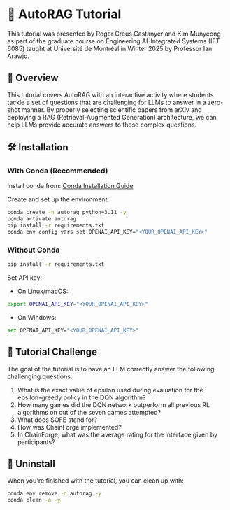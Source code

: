 # 🤖 AutoRAG Tutorial

This tutorial was presented by Roger Creus Castanyer and Kim Munyeong as part of the graduate course on Engineering AI-Integrated Systems (IFT 6085) taught at Université de Montréal in Winter 2025 by Professor Ian Arawjo.

## 📝 Overview

This tutorial covers AutoRAG with an interactive activity where students tackle a set of questions that are challenging for LLMs to answer in a zero-shot manner. By properly selecting scientific papers from arXiv and deploying a RAG (Retrieval-Augmented Generation) architecture, we can help LLMs provide accurate answers to these complex questions.

## 🛠️ Installation

### With Conda (Recommended)

Install conda from: [Conda Installation Guide](https://docs.conda.io/projects/conda/en/latest/user-guide/install/index.html#regular-installation)

Create and set up the environment:

```bash
conda create -n autorag python=3.11 -y
conda activate autorag
pip install -r requirements.txt
conda env config vars set OPENAI_API_KEY="<YOUR_OPENAI_API_KEY>"
```

### Without Conda

```bash
pip install -r requirements.txt
```

Set API key:

- On Linux/macOS:
```bash
export OPENAI_API_KEY="<YOUR_OPENAI_API_KEY>"
```
- On Windows:
```bash
set OPENAI_API_KEY="<YOUR_OPENAI_API_KEY>"
```

## 🎯 Tutorial Challenge
The goal of the tutorial is to have an LLM correctly answer the following challenging questions:

1. What is the exact value of epsilon used during evaluation for the epsilon-greedy policy in the DQN algorithm?
2. How many games did the DQN network outperform all previous RL algorithms on out of the seven games attempted?
3. What does SOFE stand for?
4. How was ChainForge implemented?
5. In ChainForge, what was the average rating for the interface given by participants?

## 🧹 Uninstall
When you're finished with the tutorial, you can clean up with:

```bash
conda env remove -n autorag -y
conda clean -a -y
```